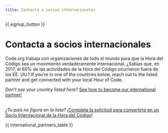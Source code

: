 ```yaml
---
title: Contacta a socios internacionales
---
```


{{ signup_button }}

# Contacta a socios internacionales

Code.org trabaja con organizaciones de todo el mundo para que la Hora del Código sea un movimiento verdaderamente internacional. ¿Sabías que, en 2017, el 60% de las actividades de la Hora del Código ocurrieron fuera de los EE. UU.? If you're in one of the countries below, reach out to the listed partner and get connected with your local Hour of Code.

*Don't see your country listed here?* [See how to become our international partner!](https://code.org/international/apply) <br /> <br />

*¿Tu país no figura en la lista?* ¡[Completa la solicitud para convertirte en un Socio Internacional de la Hora del Código](https://goo.gl/forms/PZQEsqvet7yBE5ps2)!

{{ international_partners_table }}